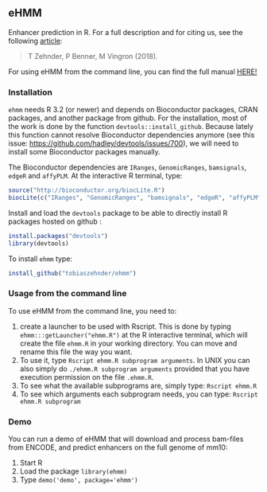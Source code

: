 ## eHMM

Enhancer prediction in R. For a full description and for citing us, see the following [article]():

> T Zehnder, P Benner, M Vingron (2018).

For using eHMM from the command line, you can find the full manual [HERE!](/https://github.com/tobiaszehnder/ehmm/inst/manual.html)


### Installation

`ehmm` needs R 3.2 (or newer) and depends on Bioconductor packages, CRAN packages, and another package from github. 
For the installation, most of the work is done by the function `devtools::install_github`. Because lately this function cannot resolve Bioconductor dependencies anymore (see this issue: https://github.com/hadley/devtools/issues/700), we will need to install some Bioconductor packages manually.

The Bioconductor dependencies are `IRanges`, `GenomicRanges`, `bamsignals`, `edgeR` and `affyPLM`. At the interactive R terminal, type:

```R
source("http://bioconductor.org/biocLite.R")
biocLite(c("IRanges", "GenomicRanges", "bamsignals", "edgeR", "affyPLM"))
```

Install and load the `devtools` package to be able to directly install R packages hosted on github :
```R
install.packages("devtools")
library(devtools)
```

To install `ehmm` type:

```R
install_github("tobiaszehnder/ehmm")
```

### Usage from the command line

To use eHMM from the command line, you need to:

1. create a launcher to be used with Rscript. This is done
by typing `ehmm:::getLauncher("ehmm.R")` at the R interactive 
terminal, which will create the file `ehmm.R` in your working directory. 
You can move and rename this file the way you want. 
2. To use it, type `Rscript ehmm.R subprogram arguments`.
In UNIX you can also simply do `./ehmm.R subprogram arguments` provided that
you have execution permission on the file `.ehmm.R`. 
3. To see what the available subprograms are, simply type: 
`Rscript ehmm.R` 
4. To see which arguments each subprogram needs, you can type: 
`Rscript ehmm.R subprogram`


### Demo

You can run a demo of eHMM that will download and process bam-files from ENCODE, and predict enhancers on the full genome of mm10:

1. Start R
2. Load the package `library(ehmm)`
3. Type `demo('demo', package='ehmm')`
